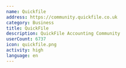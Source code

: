 ```yaml
---
name: Quickfile
address: https://community.quickfile.co.uk
category: Business
title: QuickFile
description: QuickFile Accounting Community
userCount: 6737
icon: quickfile.png
activity: high
language: en
---
```


